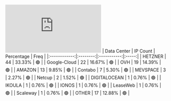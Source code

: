 ![Diagramm](https://github.com/obajay/StateSync-snapshots/blob/main/Projects/BandProtocol/1/README.md)
| Data Center | IP Count | Percentage | Freq |
|:------------:|:--------:|:-----------:|:-----:|
| HETZNER | 44 | 33.33% | 🟢 |
| Google-Cloud | 22 | 16.67% | 🟢 |
| OVH | 19 | 14.39% | 🟢 |
| AMAZON | 13 | 9.85% | 🟢 |
| Contabo | 7 | 5.30% | 🟢 |
| MEVSPACE | 3 | 2.27% | 🟢 |
| Netcup | 2 | 1.52% | 🟢 |
| DIGITALOCEAN | 1 | 0.76% | 🟢 |
| IKOULA | 1 | 0.76% | 🟢 |
| IONOS | 1 | 0.76% | 🟢 |
| LeaseWeb | 1 | 0.76% | 🟢 |
| Scaleway | 1 | 0.76% | 🟢 |
| OTHER | 17 | 12.88% | 🟢 |
